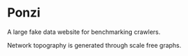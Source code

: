 Ponzi
=====

A large fake data website for benchmarking crawlers.

Network topography is generated through scale free graphs.
